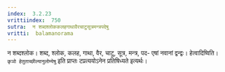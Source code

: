 ```yaml
---
index:  3.2.23
vrittiindex:  750
sutra:  न शब्दश्लोककलहगाथावैरचाटुसूत्रमन्त्रपदेषु
vritti:  balamanorama 
---
```


न शब्दश्लोक। शब्द, श्लोक, कलह, गाथा, वैर, चाटु, सूत्र, मन्त्र, पद- एषां नवानां द्वन्द्वः। हेत्वादिष्विति। `कृञो हेतुताच्छील्यानुलोम्येषु` इति प्राप्तः टप्रत्ययोऽनेन प्रतिषिध्यते इत्यर्थः। 

